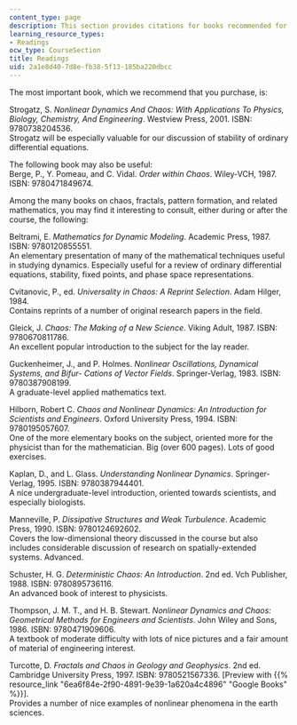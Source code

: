 ```yaml
---
content_type: page
description: This section provides citations for books recommended for the course.
learning_resource_types:
- Readings
ocw_type: CourseSection
title: Readings
uid: 2a1e8d40-7d8e-fb38-5f13-185ba220dbcc
---
```


The most important book, which we recommend that you purchase, is:

Strogatz, S. _Nonlinear Dynamics And Chaos: With Applications To Physics, Biology, Chemistry, And Engineering_. Westview Press, 2001. ISBN: 9780738204536.  
Strogatz will be especially valuable for our discussion of stability of ordinary differential equations.

The following book may also be useful:  
Berge, P., Y. Pomeau, and C. Vidal. _Order within Chaos_. Wiley-VCH, 1987. ISBN: 9780471849674.

Among the many books on chaos, fractals, pattern formation, and related mathematics, you may find it interesting to consult, either during or after the course, the following:

Beltrami, E. _Mathematics for Dynamic Modeling_. Academic Press, 1987. ISBN: 9780120855551.  
An elementary presentation of many of the mathematical techniques useful in studying dynamics. Especially useful for a review of ordinary differential equations, stability, fixed points, and phase space representations.

Cvitanovic, P., ed. _Universality in Chaos: A Reprint Selection_. Adam Hilger, 1984.  
Contains reprints of a number of original research papers in the field.

Gleick, J. _Chaos: The Making of a New Science_. Viking Adult, 1987. ISBN: 9780670811786.  
An excellent popular introduction to the subject for the lay reader.

Guckenheimer, J., and P. Holmes. _Nonlinear Oscillations, Dynamical Systems, and Bifur- Cations of Vector Fields_. Springer-Verlag, 1983. ISBN: 9780387908199.  
A graduate-level applied mathematics text.

Hilborn, Robert C. _Chaos and Nonlinear Dynamics: An Introduction for Scientists and Engineers_. Oxford University Press, 1994. ISBN: 9780195057607.  
One of the more elementary books on the subject, oriented more for the physicist than for the mathematician. Big (over 600 pages). Lots of good exercises.

Kaplan, D., and L. Glass. _Understanding Nonlinear Dynamics_. Springer-Verlag, 1995. ISBN: 9780387944401.  
A nice undergraduate-level introduction, oriented towards scientists, and especially biologists.

Manneville, P. _Dissipative Structures and Weak Turbulence_. Academic Press, 1990. ISBN: 9780124692602.  
Covers the low-dimensional theory discussed in the course but also includes considerable discussion of research on spatially-extended systems. Advanced.

Schuster, H. G. _Deterministic Chaos: An Introduction_. 2nd ed. Vch Publisher, 1988. ISBN: 9780895736116.  
An advanced book of interest to physicists.

Thompson, J. M. T., and H. B. Stewart. _Nonlinear Dynamics and Chaos: Geometrical Methods for Engineers and Scientists_. John Wiley and Sons, 1986. ISBN: 9780471909606.  
A textbook of moderate difficulty with lots of nice pictures and a fair amount of material of engineering interest.

Turcotte, D. _Fractals and Chaos in Geology and Geophysics_. 2nd ed. Cambridge University Press, 1997. ISBN: 9780521567336. \[Preview with {{% resource_link "6ea6f84e-2f90-4891-9e39-1a620a4c4896" "Google Books" %}}\].  
Provides a number of nice examples of nonlinear phenomena in the earth sciences.